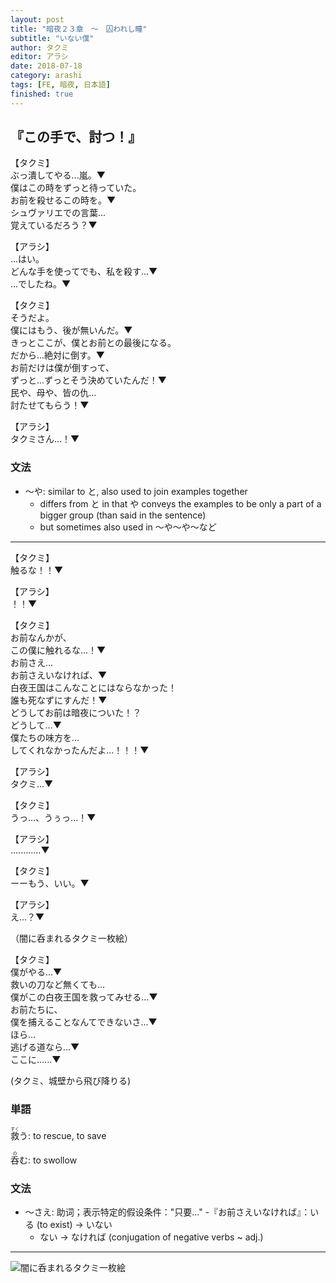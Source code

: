 ```yaml
---
layout: post
title: "暗夜２３章　〜　囚われし瞳"
subtitle: "いない僕"
author: タクミ
editor: アラシ
date: 2018-07-18
category: arashi
tags: [FE, 暗夜, 日本語]
finished: true
---
```


## 『この手で、討つ！』 

<p>
【タクミ】<br>
ぶっ潰してやる...嵐。▼<br>
僕はこの時をずっと待っていた。<br>
お前を殺せるこの時を。▼<br>
シュヴァリエでの言葉...<br>
覚えているだろう？▼
</p><p>
【アラシ】<br>
...はい。<br>
どんな手を使ってでも、私を殺す...▼<br>
...でしたね。▼
</p><p>
【タクミ】<br>
そうだよ。<br>
僕にはもう、後が無いんだ。▼<br>
きっとここが、僕とお前との最後になる。<br>
だから...絶対に倒す。▼<br>
お前だけは僕が倒すって、<br>
ずっと...ずっとそう決めていたんだ！▼<br>
民や、母や、皆の仇...<br>
討たせてもらう！▼
</p><p>
【アラシ】<br>
タクミさん...！▼
</p>

### 文法

-   〜や: similar to と, also used to join examples together
    -   differs from と in that や conveys the examples to be only a
        part of a bigger group (than said in the sentence)
    -   but sometimes also used in 〜や〜や〜など

------------------------------------------------------------------------

<p>
【タクミ】<br>
触るな！！▼
</p><p>
【アラシ】<br>
！！▼
</p><p>
【タクミ】<br>
お前なんかが、<br>
この僕に触れるな...！▼<br>
お前さえ...<br>
お前さえいなければ、▼<br>
白夜王国はこんなことにはならなかった！<br>
誰も死なずにすんだ！▼<br>
どうしてお前は暗夜についた！？<br>
どうして...▼<br>
僕たちの味方を...<br>
してくれなかったんだよ...！！！▼
</p><p>
【アラシ】<br>
タクミ...▼
</p><p>
【タクミ】<br>
うっ...、うぅっ...！▼
</p><p>
【アラシ】<br>
............▼
</p><p>
【タクミ】<br>
ーーもう、いい。▼
</p><p>
【アラシ】<br>
え...？▼
</p><p>
（闇に呑まれるタクミ一枚絵）
</p><p>
【タクミ】<br>
僕がやる...▼<br>
救いの刀など無くても...<br>
僕がこの白夜王国を救ってみせる...▼<br>
お前たちに、<br>
僕を捕えることなんてできないさ...▼<br>
ほら...<br>
逃げる道なら...▼<br>
ここに......▼
</p><p>
(タクミ、城壁から飛び降りる)
</p>

### 単語

<ruby>救<rt>すく</rt></ruby>う: to rescue, to save

<ruby>呑<rt>の</rt></ruby>む: to swollow

### 文法

-   〜さえ: 助词；表示特定的假设条件："只要..."
	-『お前さえいなければ』：いる (to exist) → いない
	- ない → なければ (conjugation of negative verbs ~ adj.)

------------------------------------------------------------------------

![闇に呑まれるタクミ一枚絵](https://fireemblemwiki.org/w/images/d/d0/Cg_fe14_takumi_possessed.png "闇に呑まれるタクミ一枚絵")

